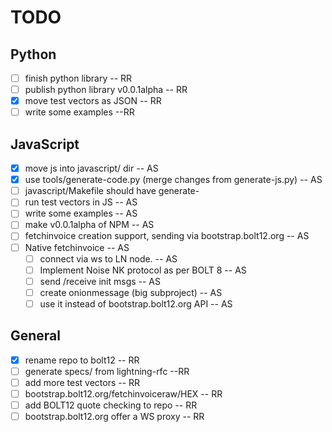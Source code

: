 # TODO

## Python

- [ ] finish python library -- RR
- [ ] publish python library v0.0.1alpha -- RR
- [x] move test vectors as JSON -- RR
- [ ] write some examples --RR

## JavaScript

- [x] move js into javascript/ dir -- AS
- [x] use tools/generate-code.py (merge changes from generate-js.py) -- AS
- [ ] javascript/Makefile should have generate-
- [ ] run test vectors in JS -- AS
- [ ] write some examples -- AS
- [ ] make v0.0.1alpha of NPM -- AS
- [ ] fetchinvoice creation support, sending via bootstrap.bolt12.org -- AS
- [ ] Native fetchinvoice -- AS
    - [ ] connect via ws to LN node. -- AS
    - [ ] Implement Noise NK protocol as per BOLT 8 -- AS
    - [ ] send /receive init msgs  -- AS
    - [ ] create onionmessage (big subproject) -- AS
    - [ ] use it instead of bootstrap.bolt12.org API -- AS

## General

- [x] rename repo to bolt12 -- RR
- [ ] generate specs/ from lightning-rfc --RR
- [ ] add more test vectors -- RR
- [ ] bootstrap.bolt12.org/fetchinvoiceraw/HEX -- RR
- [ ] add BOLT12 quote checking to repo -- RR
- [ ] bootstrap.bolt12.org offer a WS proxy -- RR
